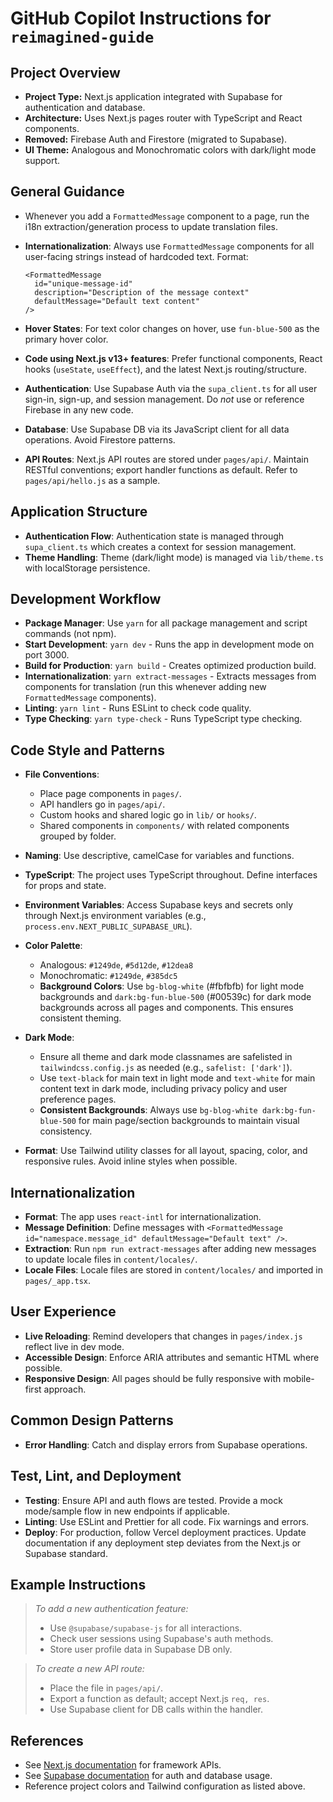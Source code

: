 # GitHub Copilot Instructions for `reimagined-guide`

## Project Overview

- **Project Type:** Next.js application integrated with Supabase for authentication and database.
- **Architecture:** Uses Next.js pages router with TypeScript and React components.
- **Removed:** Firebase Auth and Firestore (migrated to Supabase).
- **UI Theme:** Analogous and Monochromatic colors with dark/light mode support.

## General Guidance
  - Whenever you add a `FormattedMessage` component to a page, run the i18n extraction/generation process to update translation files.
  - **Internationalization**: Always use `FormattedMessage` components for all user-facing strings instead of hardcoded text. Format:
    ```tsx
    <FormattedMessage
      id="unique-message-id"
      description="Description of the message context"
      defaultMessage="Default text content"
    />
    ```
  - **Hover States**: For text color changes on hover, use `fun-blue-500` as the primary hover color.

- **Code using Next.js v13+ features**: Prefer functional components, React hooks (`useState`, `useEffect`), and the latest Next.js routing/structure.
- **Authentication**: Use Supabase Auth via the `supa_client.ts` for all user sign-in, sign-up, and session management. Do *not* use or reference Firebase in any new code.
- **Database**: Use Supabase DB via its JavaScript client for all data operations. Avoid Firestore patterns.
- **API Routes**: Next.js API routes are stored under `pages/api/`. Maintain RESTful conventions; export handler functions as default. Refer to `pages/api/hello.js` as a sample.

## Application Structure

- **Authentication Flow**: Authentication state is managed through `supa_client.ts` which creates a context for session management.
- **Theme Handling**: Theme (dark/light mode) is managed via `lib/theme.ts` with localStorage persistence.

## Development Workflow

- **Package Manager**: Use `yarn` for all package management and script commands (not npm).
- **Start Development**: `yarn dev` - Runs the app in development mode on port 3000.
- **Build for Production**: `yarn build` - Creates optimized production build.
- **Internationalization**: `yarn extract-messages` - Extracts messages from components for translation (run this whenever adding new `FormattedMessage` components).
- **Linting**: `yarn lint` - Runs ESLint to check code quality.
- **Type Checking**: `yarn type-check` - Runs TypeScript type checking.

## Code Style and Patterns

- **File Conventions**:  
  - Place page components in `pages/`.
  - API handlers go in `pages/api/`.
  - Custom hooks and shared logic go in `lib/` or `hooks/`.
  - Shared components in `components/` with related components grouped by folder.
- **Naming**: Use descriptive, camelCase for variables and functions.  
- **TypeScript**: The project uses TypeScript throughout. Define interfaces for props and state.
- **Environment Variables**: Access Supabase keys and secrets only through Next.js environment variables (e.g., `process.env.NEXT_PUBLIC_SUPABASE_URL`).

- **Color Palette**:  
  - Analogous: `#1249de`, `#5d12de`, `#12dea8`  
  - Monochromatic: `#1249de`, `#385dc5`
  - **Background Colors**: Use `bg-blog-white` (#fbfbfb) for light mode backgrounds and `dark:bg-fun-blue-500` (#00539c) for dark mode backgrounds across all pages and components. This ensures consistent theming.
- **Dark Mode**:  
  - Ensure all theme and dark mode classnames are safelisted in `tailwindcss.config.js` as needed (e.g., `safelist: ['dark']`).
  - Use `text-black` for main text in light mode and `text-white` for main content text in dark mode, including privacy policy and user preference pages.
  - **Consistent Backgrounds**: Always use `bg-blog-white dark:bg-fun-blue-500` for main page/section backgrounds to maintain visual consistency.
- **Format**: Use Tailwind utility classes for all layout, spacing, color, and responsive rules. Avoid inline styles when possible.

## Internationalization

- **Format**: The app uses `react-intl` for internationalization.
- **Message Definition**: Define messages with `<FormattedMessage id="namespace.message_id" defaultMessage="Default text" />`.
- **Extraction**: Run `npm run extract-messages` after adding new messages to update locale files in `content/locales/`.
- **Locale Files**: Locale files are stored in `content/locales/` and imported in `pages/_app.tsx`.

## User Experience

- **Live Reloading**: Remind developers that changes in `pages/index.js` reflect live in dev mode.
- **Accessible Design**: Enforce ARIA attributes and semantic HTML where possible.
- **Responsive Design**: All pages should be fully responsive with mobile-first approach.

## Common Design Patterns

- **Error Handling**: Catch and display errors from Supabase operations.

## Test, Lint, and Deployment

- **Testing**: Ensure API and auth flows are tested. Provide a mock mode/sample flow in new endpoints if applicable.
- **Linting**: Use ESLint and Prettier for all code. Fix warnings and errors.
- **Deploy**: For production, follow Vercel deployment practices. Update documentation if any deployment step deviates from the Next.js or Supabase standard.

## Example Instructions

> *To add a new authentication feature:*
> - Use `@supabase/supabase-js` for all interactions.
> - Check user sessions using Supabase's auth methods.
> - Store user profile data in Supabase DB only.

> *To create a new API route:*
> - Place the file in `pages/api/`.
> - Export a function as default; accept Next.js `req, res`.
> - Use Supabase client for DB calls within the handler.

## References

- See [Next.js documentation](https://nextjs.org/docs) for framework APIs.
- See [Supabase documentation](https://supabase.com/docs) for auth and database usage.
- Reference project colors and Tailwind configuration as listed above.
